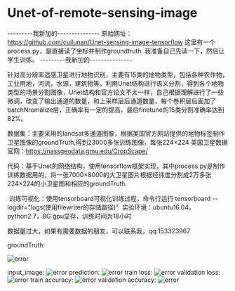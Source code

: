 # Unet-of-remote-sensing-image



---------我新加的---------------
原始网址：https://github.com/cuilunan/Unet-sensing-image-tensorflow
这里有一个process.py，是直接读了坐标并制作groundtruth 
我准备自己先读一下，然后让学生训练。
---------我新加的---------------




  针对高分辨率遥感卫星进行地物识别，主要有15类的地物类型，包括各种农作物，工业用地，河流，水源，建筑物等。利用Unet结构进行语义分割，得到各个地物类型的场景分割图像，Unet结构和官方论文不太一样，自己根据理解进行了一些微调，改变了输出通道的数量，和上采样层后通道数量，每个巻积层后面加了batchNromalize层，正确率有一定的提高，最后finetune的15类分割准确率达到82%。
  
  数据集：主要采用的landsat多通道图像，根据美国官方网站提供的地物标签制作卫星图像的groundTruth,得到23000多张训练图像，每张224×224
美国卫星数据官网：https://nassgeodata.gmu.edu/CropScape/

  代码：基于Unet的网络结构，使用tensorflow框架实现，其中process.py是制作训练数据用的，将一张7000×8000的大卫星图片根据经纬度分割成2万多张224×224的小卫星图和相应的groundTruth.
  
  训练可视化：使用tensorboard可视化训练过程，命令行运行 tensorboard --logdir="logs(使用filewriter的存储路径)"
  实验环境：ubuntu16.04，python2.7，8G gpu显存，训练时间为18小时

  数据量过大，如果有需要数据的朋友，可以联系我，qq:153323967

  groundTruth:
  
  ![error](https://github.com/cuilunan/Unet-of-remote-sensing-image/raw/master/result/groundTruth.png)
  
  input_image:
  ![error](https://github.com/cuilunan/Unet-of-remote-sensing-image/raw/master/result/input_image.png)
  prediction:
  ![error](https://github.com/cuilunan/Unet-of-remote-sensing-image/raw/master/result/prediction.png)
  train loss:
  ![error](https://github.com/cuilunan/Unet-of-remote-sensing-image/raw/master/result/loss_train.png)
  validation loss:
  ![error](https://github.com/cuilunan/Unet-of-remote-sensing-image/raw/master/result/loss_val.png)
  train accuracy:
  ![error](https://github.com/cuilunan/Unet-of-remote-sensing-image/raw/master/result/train_acc.png)
  validation accuracy:
  ![error](https://github.com/cuilunan/Unet-of-remote-sensing-image/raw/master/result/val_acc.png)


